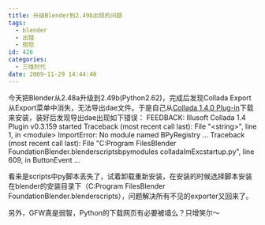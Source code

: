```yaml
---
title: 升级Blender到2.49b出现的问题
tags:
  - blender
  - 出错
  - 抱怨
id: 426
categories:
  - 三维时代
date: 2009-11-29 14:44:48
---
```


今天把Blender从2.48a升级到2.49b(Python2.62)，完成后发现Collada Export从Export菜单中消失，无法导出dae文件。于是自己从[Collada 1.4.0 Plug-in](http://colladablender.illusoft.com/cms/)下载来安装，装好后发现导出dae出现如下错误：
FEEDBACK: Illusoft Collada 1.4 Plugin v0.3.159 started
Traceback (most recent call last):
File "&lt;string&gt;", line 1, in &lt;module&gt;
ImportError: No module named BPyRegistry
...
Traceback (most recent call last):
File "C:Program FilesBlender FoundationBlender.blenderscriptsbpymodules
colladaImExcstartup.py", line 609, in ButtonEvent
...

看来是scripts中py脚本丢失了，试着卸载重新安装，在安装的时候选择脚本安装在blender的安装目录下（C:Program FilesBlender FoundationBlender.blenderscripts），问题解决所有不见的exporter又回来了。

另外，GFW真是弱智，Python的下载网页有必要被墙么？只增笑尔～